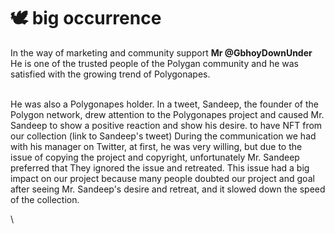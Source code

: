 # 🕊 big occurrence

In the way of marketing and community support **Mr @GbhoyDownUnder** He is one of the trusted people of the Polygan community and he was satisfied with the growing trend of Polygonapes.

\
&#x20;He was also a Polygonapes holder. In a tweet, Sandeep, the founder of the Polygon network, drew attention to the Polygonapes project and caused Mr. Sandeep to show a positive reaction and show his desire. to have NFT from our collection (link to Sandeep's tweet) During the communication we had with his manager on Twitter, at first, he was very willing, but due to the issue of copying the project and copyright, unfortunately Mr. Sandeep preferred that They ignored the issue and retreated. This issue had a big impact on our project because many people doubted our project and goal after seeing Mr. Sandeep's desire and retreat, and it slowed down the speed of the collection.

\
